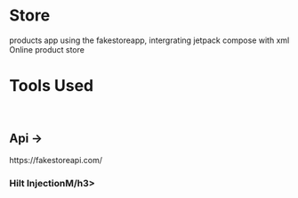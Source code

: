 # Store
products app using the fakestoreapp, intergrating jetpack compose with xml
Online product store <br/>
<h1>Tools Used</h1><br/>
<h2>Api -> </h2> https://fakestoreapi.com/<br/>

<h3>Hilt InjectionM/h3>

